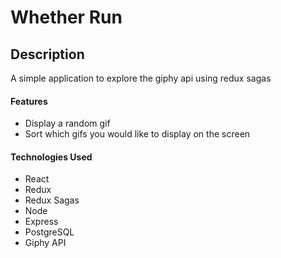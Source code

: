 # Whether Run
## Description
A simple application to explore the giphy api using redux sagas
#### Features
- Display a random gif
- Sort which gifs you would like to display on the screen
#### Technologies Used
- React
- Redux
- Redux Sagas
- Node
- Express
- PostgreSQL
- Giphy API


